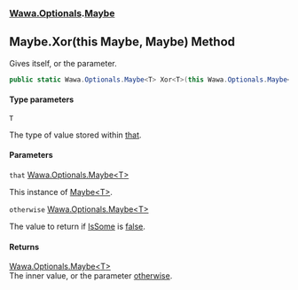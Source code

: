 ### [Wawa.Optionals](Wawa.Optionals.md 'Wawa.Optionals').[Maybe](Maybe.md 'Wawa.Optionals.Maybe')

## Maybe.Xor<T>(this Maybe<T>, Maybe<T>) Method

Gives itself, or the parameter.

```csharp
public static Wawa.Optionals.Maybe<T> Xor<T>(this Wawa.Optionals.Maybe<T> that, Wawa.Optionals.Maybe<T> otherwise);
```
#### Type parameters

<a name='Wawa.Optionals.Maybe.Xor_T_(thisWawa.Optionals.Maybe_T_,Wawa.Optionals.Maybe_T_).T'></a>

`T`

The type of value stored within [that](Maybe.Xor{T}(Maybe{T},Maybe{T}).md#Wawa.Optionals.Maybe.Xor_T_(thisWawa.Optionals.Maybe_T_,Wawa.Optionals.Maybe_T_).that 'Wawa.Optionals.Maybe.Xor<T>(this Wawa.Optionals.Maybe<T>, Wawa.Optionals.Maybe<T>).that').
#### Parameters

<a name='Wawa.Optionals.Maybe.Xor_T_(thisWawa.Optionals.Maybe_T_,Wawa.Optionals.Maybe_T_).that'></a>

`that` [Wawa.Optionals.Maybe&lt;](Maybe{T}.md 'Wawa.Optionals.Maybe<T>')[T](Maybe.Xor{T}(Maybe{T},Maybe{T}).md#Wawa.Optionals.Maybe.Xor_T_(thisWawa.Optionals.Maybe_T_,Wawa.Optionals.Maybe_T_).T 'Wawa.Optionals.Maybe.Xor<T>(this Wawa.Optionals.Maybe<T>, Wawa.Optionals.Maybe<T>).T')[&gt;](Maybe{T}.md 'Wawa.Optionals.Maybe<T>')

This instance of [Maybe&lt;T&gt;](Maybe{T}.md 'Wawa.Optionals.Maybe<T>').

<a name='Wawa.Optionals.Maybe.Xor_T_(thisWawa.Optionals.Maybe_T_,Wawa.Optionals.Maybe_T_).otherwise'></a>

`otherwise` [Wawa.Optionals.Maybe&lt;](Maybe{T}.md 'Wawa.Optionals.Maybe<T>')[T](Maybe.Xor{T}(Maybe{T},Maybe{T}).md#Wawa.Optionals.Maybe.Xor_T_(thisWawa.Optionals.Maybe_T_,Wawa.Optionals.Maybe_T_).T 'Wawa.Optionals.Maybe.Xor<T>(this Wawa.Optionals.Maybe<T>, Wawa.Optionals.Maybe<T>).T')[&gt;](Maybe{T}.md 'Wawa.Optionals.Maybe<T>')

The value to return if [IsSome](Maybe{T}.IsSome.md 'Wawa.Optionals.Maybe<T>.IsSome') is [false](https://docs.microsoft.com/en-us/dotnet/csharp/language-reference/builtin-types/bool 'https://docs.microsoft.com/en-us/dotnet/csharp/language-reference/builtin-types/bool').

#### Returns
[Wawa.Optionals.Maybe&lt;](Maybe{T}.md 'Wawa.Optionals.Maybe<T>')[T](Maybe.Xor{T}(Maybe{T},Maybe{T}).md#Wawa.Optionals.Maybe.Xor_T_(thisWawa.Optionals.Maybe_T_,Wawa.Optionals.Maybe_T_).T 'Wawa.Optionals.Maybe.Xor<T>(this Wawa.Optionals.Maybe<T>, Wawa.Optionals.Maybe<T>).T')[&gt;](Maybe{T}.md 'Wawa.Optionals.Maybe<T>')  
The inner value, or the parameter [otherwise](Maybe.Xor{T}(Maybe{T},Maybe{T}).md#Wawa.Optionals.Maybe.Xor_T_(thisWawa.Optionals.Maybe_T_,Wawa.Optionals.Maybe_T_).otherwise 'Wawa.Optionals.Maybe.Xor<T>(this Wawa.Optionals.Maybe<T>, Wawa.Optionals.Maybe<T>).otherwise').